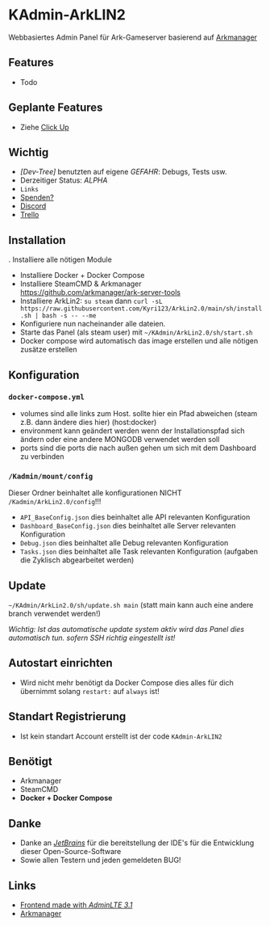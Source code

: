 # KAdmin-ArkLIN2

Webbasiertes Admin Panel für Ark-Gameserver basierend auf [Arkmanager](https://github.com/arkmanager/ark-server-tools)

## Features

* Todo

## Geplante Features

* Ziehe [Click Up](https://app.clickup.com/30351857/v/l/s/90060096400)

## Wichtig

* *[Dev-Tree]* benutzten auf eigene *GEFAHR*: Debugs, Tests usw.
* Derzeitiger Status: *ALPHA*
* `Links`
* [Spenden?](https://www.paypal.com/cgi-bin/webscr?shell=_s-xclick&hosted_button_id=68PT9KPRABVCU&source=url)
* [Discord](https://discord.gg/ykGnw49)
* [Trello](https://trello.com/b/8cKrUtSV)

## Installation

. Installiere alle nötigen Module

* Installiere Docker + Docker Compose
* Installiere SteamCMD &amp; Arkmanager https://github.com/arkmanager/ark-server-tools
* Installiere ArkLin2: `su steam` dann `curl -sL https://raw.githubusercontent.com/Kyri123/ArkLin2.0/main/sh/install.sh | bash -s -- --me`
* Konfiguriere nun nacheinander alle dateien.
* Starte das Panel (als steam user) mit `~/KAdmin/ArkLin2.0/sh/start.sh`
* Docker compose wird automatisch das image erstellen und alle nötigen zusätze erstellen

## Konfiguration

### `docker-compose.yml`

* volumes sind alle links zum Host. sollte hier ein Pfad abweichen (steam z.B. dann ändere dies hier) (host:docker)
* environment kann geändert werden wenn der Installationspfad sich ändern oder eine andere MONGODB verwendet werden soll
* ports sind die ports die nach außen gehen um sich mit dem Dashboard zu verbinden

### `/Kadmin/mount/config`

Dieser Ordner beinhaltet alle konfigurationen NICHT `/Kadmin/ArkLin2.0/config`!!!

* `API_BaseConfig.json` dies beinhaltet alle API relevanten Konfiguration
* `Dashboard_BaseConfig.json` dies beinhaltet alle Server relevanten Konfiguration
* `Debug.json` dies beinhaltet alle Debug relevanten Konfiguration
* `Tasks.json` dies beinhaltet alle Task relevanten Konfiguration (aufgaben die Zyklisch abgearbeitet werden)

## Update

`~/KAdmin/ArkLin2.0/sh/update.sh main` (statt main kann auch eine andere branch verwendet werden!)

*Wichtig: Ist das automatische update system aktiv wird das Panel dies automatisch tun. sofern SSH richtig eingestellt
ist!*

## Autostart einrichten

- Wird nicht mehr benötigt da Docker Compose dies alles für dich übernimmt solang `restart:` auf `always` ist!

## Standart Registrierung

* Ist kein standart Account erstellt ist der code `KAdmin-ArkLIN2`

## Benötigt

* Arkmanager
* SteamCMD
* **Docker + Docker Compose**

## Danke

* Danke an [*JetBrains*](https://www.jetbrains.com) für die bereitstellung der IDE's für die Entwicklung dieser
  Open-Source-Software
* Sowie allen Testern und jeden gemeldeten BUG!

## Links

* [Frontend made with *AdminLTE 3.1*](https://github.com/ColorlibHQ/AdminLTE)
* [Arkmanager](https://github.com/arkmanager/ark-server-tools)
